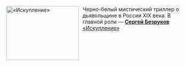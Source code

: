 <!--2025-03-08 23:00:10-->
<div class="yb">
  <div class="rss smaller1 kino_kino"><a href="https://www.kino-teatr.ru/video/47260/" title="«Искупление»"><img src="https://www.kino-teatr.ru/video/0/6/47260/poster.jpg" width="196" height="147" align="left" hspace="5" style="margin: 0px 10px 0px 5px" alt="«Искупление»"/></a>Черно-белый мистический триллер о дьявольщине в России XIX века. В главной роли — <a href=https://www.kino-teatr.ru/kino/acter/m/ros/367/bio/ target=_blank><strong>Сергей Безруков</strong></a> <br><a class="light" href="https://www.kino-teatr.ru/video/47260/">«Искупление»</a></div>
</div>
